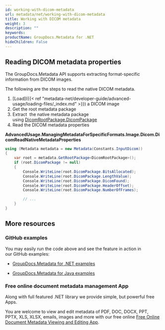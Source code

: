 ```yaml
---
id: working-with-dicom-metadata
url: metadata/net/working-with-dicom-metadata
title: Working with DICOM metadata
weight: 3
description: ""
keywords: 
productName: GroupDocs.Metadata for .NET
hideChildren: False
---
```

## Reading DICOM metadata properties

The GroupDocs.Metadata API supports extracting format-specific information from DICOM images.

The following are the steps to read the native DICOM metadata.

1.  [Load]({{< ref "metadata-net/developer-guide/advanced-usage/loading-files/_index.md" >}}) a DICOM image
2.  Get the root metadata package
3.  Extract  the native metadata package using [DicomRootPackage.DicomPackage](https://apireference.groupdocs.com/net/metadata/groupdocs.metadata.formats.image/dicomrootpackage/properties/dicompackage)
4.  Read the DICOM metadata properties

**AdvancedUsage.ManagingMetadataForSpecificFormats.Image.Dicom.DicomReadNativeMetadataProperties**

```csharp
using (Metadata metadata = new Metadata(Constants.InputDicom))
{
	var root = metadata.GetRootPackage<DicomRootPackage>();
	if (root.DicomPackage != null)
	{
		Console.WriteLine(root.DicomPackage.BitsAllocated);
		Console.WriteLine(root.DicomPackage.LengthValue);
		Console.WriteLine(root.DicomPackage.DicomFound);
		Console.WriteLine(root.DicomPackage.HeaderOffset);
		Console.WriteLine(root.DicomPackage.NumberOfFrames);

		// ...
	}
}
```

## More resources

### GitHub examples

You may easily run the code above and see the feature in action in our GitHub examples:

*   [GroupDocs.Metadata for .NET examples](https://github.com/groupdocs-metadata/GroupDocs.Metadata-for-.NET)
    
*   [GroupDocs.Metadata for Java examples](https://github.com/groupdocs-metadata/GroupDocs.Metadata-for-Java)
    

### Free online document metadata management App

Along with full featured .NET library we provide simple, but powerful free Apps.

You are welcome to view and edit metadata of PDF, DOC, DOCX, PPT, PPTX, XLS, XLSX, emails, images and more with our free online [Free Online Document Metadata Viewing and Editing App](https://products.groupdocs.app/metadata).
